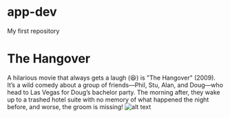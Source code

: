 # app-dev
My first repository

 # The Hangover

 A hilarious movie that always gets a laugh (😆) is "The Hangover" (2009). It’s a wild comedy about a group of friends—Phil, Stu, Alan, and Doug—who head to Las Vegas for Doug’s bachelor party. The morning after, they wake up to a trashed hotel suite with no memory of what happened the night before, and worse, the groom is missing!
 									![alt text](hangover.jpg)

